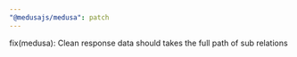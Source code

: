 ```yaml
---
"@medusajs/medusa": patch
---
```


fix(medusa): Clean response data should takes the full path of sub relations
